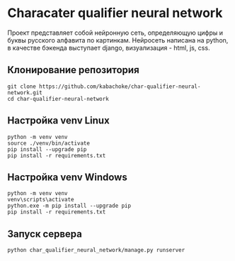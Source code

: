 # Characater qualifier neural network

Проект представляет собой нейронную сеть, определяющую цифры и буквы русского алфавита по картинкам.
Нейросеть написана на python, в качестве бэкенда выступает django, визуализация - html, js, css.
## Клонирование репозитория
```
git clone https://github.com/kabachoke/char-qualifier-neural-network.git
cd char-qualifier-neural-network
```
## Настройка venv Linux
```
python -m venv venv
source ./venv/bin/activate
pip install --upgrade pip
pip install -r requirements.txt
```

## Настройка venv Windows
```
python -m venv venv
venv\scripts\activate
python.exe -m pip install --upgrade pip
pip install -r requirements.txt
```

## Запуск сервера
`python char_qualifier_neural_network/manage.py runserver`